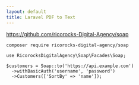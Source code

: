 ```yaml
---
layout: default
title: Laravel PDF to Text
---
```


https://github.com/ricorocks-Digital-Agency/soap

```
composer require ricorocks-digital-agency/soap
```

```
use RicorocksDigitalAgency\Soap\Facades\Soap;
```

```
$customers = Soap::to('https://api.example.com')
  ->withBasicAuth('username', 'password')
  ->Customers(['SortBy' => 'name']);
```
